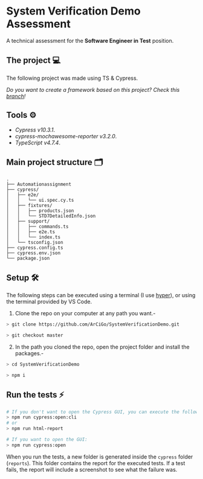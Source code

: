 # System Verification Demo Assessment

A technical assessment for the **Software Engineer in Test** position.

## The project 💻

The following project was made using TS & Cypress.

*Do you want to create a framework based on this project? Check this [branch](https://github.com/ArCiGo/TS-Automation-Framework/tree/master)!*

## Tools ⚙️

* *Cypress v10.3.1*.
* *cypress-mochawesome-reporter v3.2.0*.
* *TypeScript v4.7.4*.

## Main project structure 🗂️

```
.
├── Automationassignment
├── cypress/
│   ├── e2e/
│   │   └── ui.spec.cy.ts
│   ├── fixtures/
│   │   ├── products.json
│   │   └── STD7DetailedInfo.json
│   ├── support/
│   │   ├── commands.ts
│   │   ├── e2e.ts
│   │   └── index.ts
│   └── tsconfig.json
├── cypress.config.ts
├── cypress.env.json
└── package.json
```

## Setup 🛠️

The following steps can be executed using a terminal (I use [hyper](https://hyper.is/)), or using the terminal provided by VS Code.

1. Clone the repo on your computer at any path you want.-

```bash
> git clone https://github.com/ArCiGo/SystemVerificationDemo.git

> git checkout master
```
2. In the path you cloned the repo, open the project folder and install the packages.-
```bash
> cd SystemVerificationDemo

> npm i
```

## Run the tests ⚡
```bash
# If you don't want to open the Cypress GUI, you can execute the following commands:
> npm run cypress:open:cli
# or
> npm run html-report

# If you want to open the GUI:
> npm run cypress:open
```

When you run the tests, a new folder is generated inside the `cypress` folder (`reports`). This folder contains the report for the executed tests. If a test fails, the report will include a screenshot to see what the failure was.